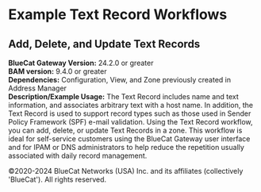 # **Example Text Record Workflows**
## Add, Delete, and Update Text Records

**BlueCat Gateway Version:** 24.2.0 or greater <br/>
**BAM version:** 9.4.0 or greater <br/>
**Dependencies:** Configuration, View, and Zone previously created in Address Manager <br/>
**Description/Example Usage:** The Text Record includes name and text information, and associates arbitrary text with a host name. In addition, the Text Record is used to support record types such as those used in Sender Policy Framework (SPF) e-mail validation. Using the Text Record workflow, you can add, delete, or update Text Records in a zone. This workflow is ideal for self-service customers using the BlueCat Gateway user interface and for IPAM or DNS administrators to help reduce the repetition usually associated with daily record management.

©2020-2024 BlueCat Networks (USA) Inc. and its affiliates (collectively 'BlueCat'). All rights reserved.
